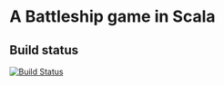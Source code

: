 # A Battleship game in Scala

## Build status

[![Build Status](https://travis-ci.org/wijon/mps-battleship.svg?branch=main)](https://travis-ci.org/wijon/mps-battleship)